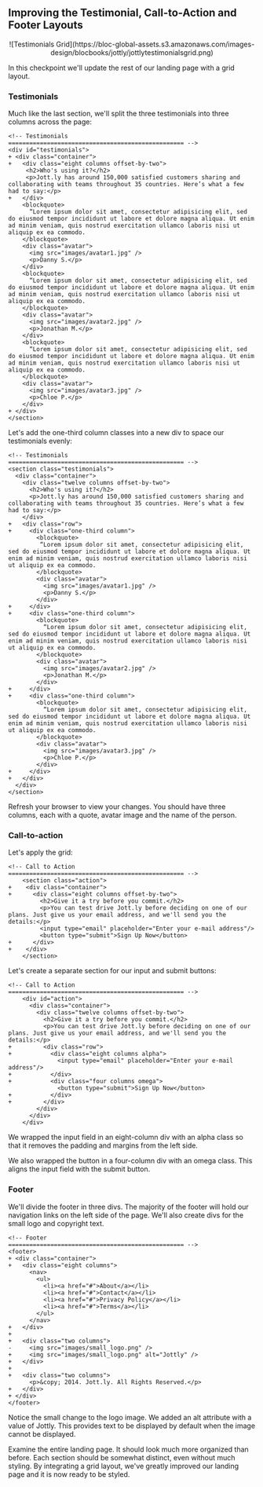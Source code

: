 ## Improving the Testimonial, Call-to-Action and Footer Layouts

<center>![Testimonials Grid](https://bloc-global-assets.s3.amazonaws.com/images-design/blocbooks/jottly/jottlytestimonialsgrid.png)</center>

In this checkpoint we'll update the rest of our landing page with a grid layout.

### Testimonials

Much like the last section, we'll split the three testimonials into three columns across the page:

```html(index.html)
<!-- Testimonials
================================================== -->
<div id="testimonials">
+ <div class="container">
+   <div class="eight columns offset-by-two">
     <h2>Who's using it?</h2>
     <p>Jott.ly has around 150,000 satisfied customers sharing and collaborating with teams throughout 35 countries. Here’s what a few had to say:</p>
+   </div>
    <blockquote>
      “Lorem ipsum dolor sit amet, consectetur adipisicing elit, sed do eiusmod tempor incididunt ut labore et dolore magna aliqua. Ut enim ad minim veniam, quis nostrud exercitation ullamco laboris nisi ut aliquip ex ea commodo.
    </blockquote>
    <div class="avatar">
      <img src="images/avatar1.jpg" />
      <p>Danny S.</p>
    </div>
    <blockquote>
      “Lorem ipsum dolor sit amet, consectetur adipisicing elit, sed do eiusmod tempor incididunt ut labore et dolore magna aliqua. Ut enim ad minim veniam, quis nostrud exercitation ullamco laboris nisi ut aliquip ex ea commodo.
    </blockquote>
    <div class="avatar">
      <img src="images/avatar2.jpg" />
      <p>Jonathan M.</p>
    </div>
    <blockquote>
      “Lorem ipsum dolor sit amet, consectetur adipisicing elit, sed do eiusmod tempor incididunt ut labore et dolore magna aliqua. Ut enim ad minim veniam, quis nostrud exercitation ullamco laboris nisi ut aliquip ex ea commodo.
    </blockquote>
    <div class="avatar">
      <img src="images/avatar3.jpg" />
      <p>Chloe P.</p>
    </div>
+ </div>
</section>
```

Let's add the one-third column classes into a new div to space our testimonials evenly:

```html(index.html)
<!-- Testimonials
================================================== -->
<section class="testimonials">
  <div class="container">
    <div class="twelve columns offset-by-two">
      <h2>Who's using it?</h2>
      <p>Jott.ly has around 150,000 satisfied customers sharing and collaborating with teams throughout 35 countries. Here’s what a few had to say:</p>
    </div>
+   <div class="row">
+     <div class="one-third column">
        <blockquote>
         “Lorem ipsum dolor sit amet, consectetur adipisicing elit, sed do eiusmod tempor incididunt ut labore et dolore magna aliqua. Ut enim ad minim veniam, quis nostrud exercitation ullamco laboris nisi ut aliquip ex ea commodo.
        </blockquote>
        <div class="avatar">
          <img src="images/avatar1.jpg" />
          <p>Danny S.</p>
        </div>
+     </div>
+     <div class="one-third column">
        <blockquote>
          “Lorem ipsum dolor sit amet, consectetur adipisicing elit, sed do eiusmod tempor incididunt ut labore et dolore magna aliqua. Ut enim ad minim veniam, quis nostrud exercitation ullamco laboris nisi ut aliquip ex ea commodo.
        </blockquote>
        <div class="avatar">
          <img src="images/avatar2.jpg" />
          <p>Jonathan M.</p>
        </div>
+     </div>
+     <div class="one-third column">
        <blockquote>
          “Lorem ipsum dolor sit amet, consectetur adipisicing elit, sed do eiusmod tempor incididunt ut labore et dolore magna aliqua. Ut enim ad minim veniam, quis nostrud exercitation ullamco laboris nisi ut aliquip ex ea commodo.
        </blockquote>
        <div class="avatar">
          <img src="images/avatar3.jpg" />
          <p>Chloe P.</p>
        </div>
+     </div>
+   </div>
  </div>
</section>
```

Refresh your browser to view your changes. You should have three columns, each with a quote, avatar image and the name of the person.

### Call-to-action

Let's apply the grid:

```html(index.html)
<!-- Call to Action
================================================== -->
    <section class="action">
+    <div class="container">
+      <div class="eight columns offset-by-two">
         <h2>Give it a try before you commit.</h2>
         <p>You can test drive Jott.ly before deciding on one of our plans. Just give us your email address, and we'll send you the details:</p>
         <input type="email" placeholder="Enter your e-mail address"/>
         <button type="submit">Sign Up Now</button>  
+      </div>
+    </div>
    </section>
```

Let's create a separate section for our input and submit buttons:

```html(index.html)
<!-- Call to Action
================================================== -->
    <div id="action">
      <div class="container">
        <div class="twelve columns offset-by-two">
          <h2>Give it a try before you commit.</h2>
          <p>You can test drive Jott.ly before deciding on one of our plans. Just give us your email address, and we'll send you the details:</p>
+         <div class="row">
+           <div class="eight columns alpha">
              <input type="email" placeholder="Enter your e-mail address"/>
+           </div>
+           <div class="four columns omega">
              <button type="submit">Sign Up Now</button>
+           </div>
+         </div>
        </div>
      </div>
    </div>
 ```

We wrapped the input field in an eight-column div with an alpha class so that it removes the padding and margins from the left side.

We also wrapped the button in a four-column div with an omega class. This aligns the input field with the submit button.

### Footer

We'll divide the footer in three divs. The majority of the footer will hold our navigation links on the left side of the page. We'll also create divs for the small logo and copyright text.

```html(index.html)
<!-- Footer
================================================== -->
<footer>
+ <div class="container">
+   <div class="eight columns">
      <nav>
        <ul>
          <li><a href="#">About</a></li>
          <li><a href="#">Contact</a></li>
          <li><a href="#">Privacy Policy</a></li>
          <li><a href="#">Terms</a></li>
        </ul>
      </nav>
+   </div>
+
+   <div class="two columns">
-     <img src="images/small_logo.png" />
+     <img src="images/small_logo.png" alt="Jottly" />
+   </div>
+
+   <div class="two columns">
      <p>&copy; 2014. Jott.ly. All Rights Reserved.</p>
+   </div>
+ </div>
</footer>
```

Notice the small change to the logo image. We added an alt attribute with a value of Jottly. This provides text to be displayed by default when the image cannot be displayed.

Examine the entire landing page. It should look much more organized than before. Each section should be somewhat distinct, even without much styling. By integrating a grid layout, we've greatly improved our landing page and it is now ready to be styled.